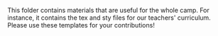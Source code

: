 This folder contains materials that are useful for the whole camp. For instance, it contains the tex and sty files for our teachers' curriculum. Please use these templates for your contributions!




